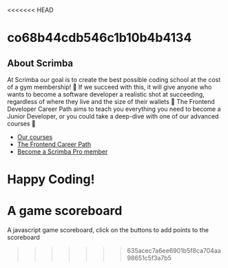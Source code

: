 <<<<<<< HEAD
# co68b44cdb546c1b10b4b4134

## About Scrimba

At Scrimba our goal is to create the best possible coding school at the cost of a gym membership! 💜
If we succeed with this, it will give anyone who wants to become a software developer a realistic shot at succeeding, regardless of where they live and the size of their wallets 🎉
The Frontend Developer Career Path aims to teach you everything you need to become a Junior Developer, or you could take a deep-dive with one of our advanced courses 🚀

- [Our courses](https://scrimba.com/allcourses)
- [The Frontend Career Path](https://scrimba.com/learn/frontend)
- [Become a Scrimba Pro member](https://scrimba.com/pricing)

Happy Coding!
=======
# A game scoreboard
A javascript game scoreboard, click on the buttons to add points to the scoreboard
>>>>>>> 635acec7a6ee6901b5f8ca704aa98651c5f3a7b5
